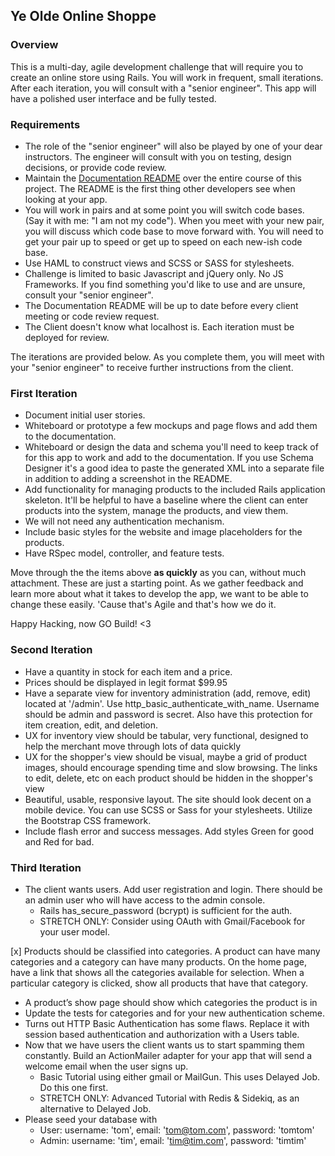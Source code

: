 ## Ye Olde Online Shoppe

### Overview
This is a multi-day, agile development challenge that will require you to create an online store using Rails. You will work in frequent, small iterations.  After each iteration, you will consult with a "senior engineer".  This app will have a polished user interface and be fully tested.

### Requirements
- The role of the "senior engineer" will also be played by one of your dear instructors.  The engineer will consult with you on testing, design decisions, or provide code review.
- Maintain the [Documentation README](./doc/README.md) over the entire course of this project.  The README is the first thing other developers see when looking at your app.
- You will work in pairs and at some point you will switch code bases. (Say it with me: "I am not my code").  When you meet with your new pair, you will discuss which code base to move forward with.  You will need to get your pair up to speed or get up to speed on each new-ish code base.
- Use HAML to construct views and SCSS or SASS for stylesheets.
- Challenge is limited to basic Javascript and jQuery only.  No JS Frameworks.  If you find something you'd like to use and are unsure, consult your "senior engineer".
- The Documentation README will be up to date before every client meeting or code review request.
- The Client doesn't know what localhost is. Each iteration must be deployed for review.

The iterations are provided below. As you complete them, you will meet with your "senior engineer" to receive further instructions from the client.

### First Iteration

- Document initial user stories.
- Whiteboard or prototype a few mockups and page flows and add them to the documentation.
- Whiteboard or design the data and schema you'll need to keep track of for this app to work and add to the documentation. If you use Schema Designer it's a good idea to paste the generated XML into a separate file in addition to adding a screenshot in the README.
- Add functionality for managing products to the included Rails application skeleton.  It'll be helpful to have a baseline where the client can enter products into the system, manage the products, and view them.
- We will not need any authentication mechanism.
- Include basic styles for the website and image placeholders for the products.
- Have RSpec model, controller, and feature tests.

Move through the the items above __as quickly__ as you can, without much attachment. These are just a starting point.  As we gather feedback and learn more about what it takes to develop the app, we want to be able to change these easily.  'Cause that's Agile and that's how we do it.

Happy Hacking, now GO Build! <3

### Second Iteration

- Have a quantity in stock for each item and a price.
- Prices should be displayed in legit format $99.95
- Have a separate view for inventory administration (add, remove, edit) located at '/admin'. Use http_basic_authenticate_with_name. Username should be admin and password is secret. Also have this protection for item creation, edit, and deletion.
- UX for inventory view should be tabular, very functional, designed to help the merchant move through lots of data quickly
- UX for the shopper's view should be visual, maybe a grid of product images, should encourage spending time and slow browsing. The links to edit, delete, etc on each product should be hidden in the shopper's view
- Beautiful, usable, responsive layout. The site should look decent on a mobile device. You can use SCSS or Sass for your stylesheets. Utilize the Bootstrap CSS framework.
- Include flash error and success messages. Add styles Green for good and Red for bad.

### Third Iteration
- The client wants users. Add user registration and login. There should be an admin user who will have access to the admin console.
	- Rails has_secure_password (bcrypt) is sufficient for the auth.
	- STRETCH ONLY: Consider using OAuth with Gmail/Facebook for your user model.

[x] Products should be classified into categories. A product can have many categories and a category can have many products. On the home page, have a link that shows all the categories available for selection. When a particular category is clicked, show all products that have that category.
- A product’s show page should show which categories the product is in
- Update the tests for categories and for your new authentication scheme.
- Turns out HTTP Basic Authentication has some flaws. Replace it with session based authentication and authorization with a Users table.
- Now that we have users the client wants us to start spamming them constantly. Build an ActionMailer adapter for your app that will send a welcome email when the user signs up.
	- Basic Tutorial using either gmail or MailGun. This uses Delayed Job. Do this one first.
	- STRETCH ONLY: Advanced Tutorial with Redis & Sidekiq, as an alternative to Delayed Job.
- Please seed your database with
	- User: username: 'tom', email: 'tom@tom.com', password: 'tomtom'
	- Admin: username: 'tim', email: 'tim@tim.com', password: 'timtim'
